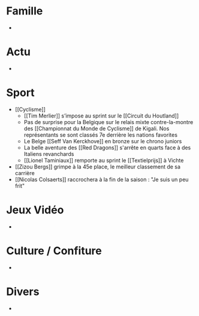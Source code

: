 # Famille
- 
# Actu
- 
# Sport
- [[Cyclisme]]
	- [[Tim Merlier]] s’impose au sprint sur le [[Circuit du Houtland]]
	- Pas de surprise pour la Belgique sur le relais mixte contre-la-montre des [[Championnat du Monde de Cyclisme]] de Kigali. Nos représentants se sont classés 7e derrière les nations favorites
	- Le Belge [[Seff Van Kerckhove]] en bronze sur le chrono juniors
	- La belle aventure des [[Red Dragons]] s'arrête en quarts face à des Italiens revanchards
	- [[Lionel Taminiaux]] remporte au sprint le [[Textielprijs]] à Vichte
- [[Zizou Bergs]] grimpe à la 45e place, le meilleur classement de sa carrière
- [[Nicolas Colsaerts]] raccrochera à la fin de la saison : "Je suis un peu frit"
# Jeux Vidéo
- 
# Culture / Confiture
- 
# Divers
- 
